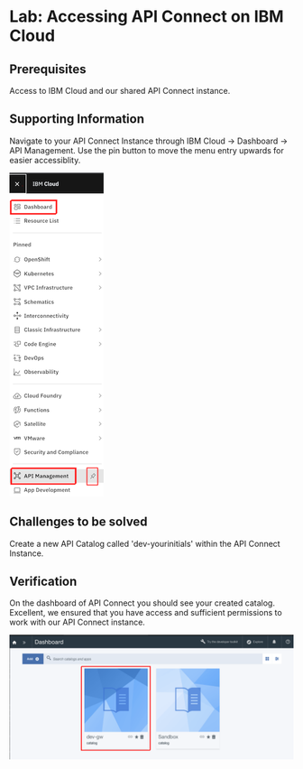 # Lab: Accessing API Connect on IBM Cloud

## Prerequisites

Access to IBM Cloud and our shared API Connect instance.

## Supporting Information

Navigate to your API Connect Instance through IBM Cloud -> Dashboard -> API Management. Use the pin button to move the menu entry upwards for easier accessiblity.

![image](images/lab-apic-01-nav.png)

## Challenges to be solved

Create a new API Catalog called 'dev-yourinitials' within the API Connect Instance.

## Verification

On the dashboard of API Connect you should see your created catalog. Excellent, we ensured that you have access and sufficient permissions to work with our API Connect instance.

![image](images/lab-apic-01-catalog.png)
